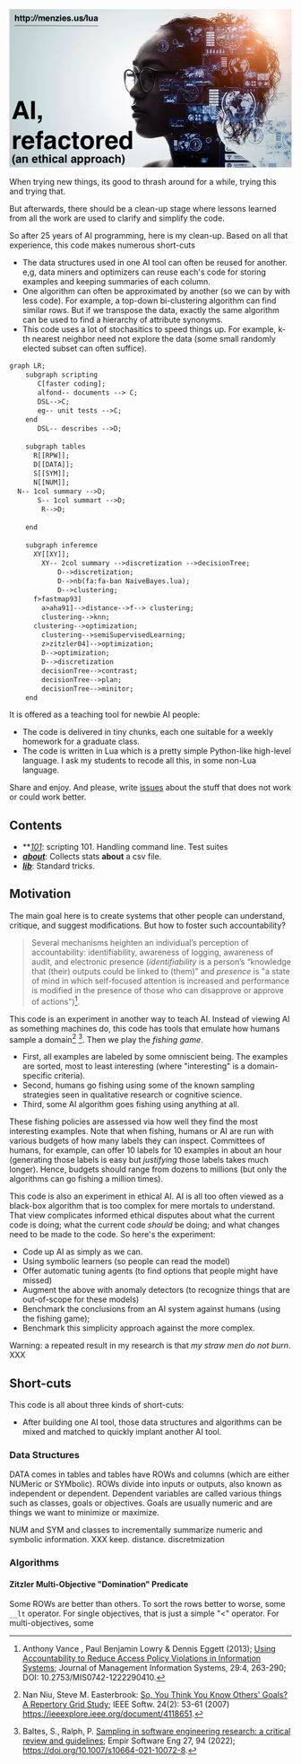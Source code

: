 <img src="docs/img/banner.png">

When trying new things, its good to thrash around for a while,
trying this and trying that. 

But afterwards, there should
be a clean-up stage where lessons learned from all the work are used
to
clarify and simplify the code.

So after 25 years of AI programming, here is my clean-up. 
Based on all that experience, this code makes
numerous short-cuts

- The data structures used in one AI tool can often be reused for another. e,g,
  data miners and optimizers can reuse each's code for storing examples and keeping summaries
  of each column.
- One algorithm can often be approximated by another (so we can by with less code). For
  example, a top-down bi-clustering algorithm can find similar rows. But if we transpose
  the data, exactly the same algorithm can be used to find a hierarchy of attribute synonyms.
- This code uses a lot of stochasitics to speed things up. For example, k-th nearest neighbor
  need not explore the data (some small randomly elected subset can often suffice).

```mermaid
graph LR;
    subgraph scripting
       C[faster coding];
       alfond-- documents --> C;
       DSL-->C;
       eg-- unit tests -->C;
    end
       DSL-- describes -->D;

    subgraph tables
      R[[RPW]];
      D[[DATA]];
      S[[SYM]];
      N[[NUM]];
  N-- 1col summary -->D;
	   S-- 1col summart -->D;
	    R-->D;

    end

    subgraph inferemce
      XY[[XY]];
	    XY-- 2col summary -->discretization -->decisionTree;
	  	    D-->discretization;
	  	    D-->nb(fa:fa-ban NaiveBayes.lua);
	  	    D-->clustering;
      f>fastmap93]
	    a>aha91]-->distance-->f--> clustering;
	    clustering-->knn;
      clustering-->optimization;
	    clustering-->semiSupervisedLearning;
	    z>zitzler04]-->optimization;
	    D-->optimization;
	    D-->discretization 
	    decisionTree-->contrast;
	    decisionTree-->plan;
	    decisionTree-->minitor;
    end
```



It is offered as a teaching tool
for newbie AI people: 

- The code
is delivered in tiny chunks, each one suitable for a weekly homework
for a graduate class.  
- The code is written in Lua which is a pretty
simple Python-like high-level language. I ask my students to recode
all this, in some non-Lua language.

Share and enjoy. And please, write [issues](http://github.com/timm/lua/issues)
about the stuff that does not work or could work better.

## Contents
- **_[101](101.md)_: scripting 101. Handling command line. Test suites
- **_[about](about.md)_**: Collects stats **about** a csv file.
- **_[lib](lib.md)_**: Standard tricks.

## Motivation
The main goal here is to create systems that other people can understand, critique, 
and suggest modifications. But how to foster such accountability?

> Several mechanisms heighten an individual’s perception of
accountability: identifiability, awareness of logging, awareness
of audit, and electronic presence (_identifiability_ is a person’s
“knowledge that (their) outputs could be linked to (them)” and _presence_
is "a state of mind in which self-focused attention is increased and
performance is modified in the presence of those who can disapprove
or approve of actions")[^Vance13].


This code is an experiment in another way to teach AI. Instead of viewing AI as something machines do,
this code has tools that emulate how humans sample a domain[^Niu07] [^Baltes22]. Then we play the _fishing game_.
- First, all examples are labeled by some omniscient  being. The examples are sorted, most to least interesting (where "interesting" is a domain-specific criteria).
- Second, humans go fishing  using some of the known sampling strategies seen in qualitative research or cognitive science.
- Third, some AI algorithm goes fishing using anything at all.

These fishing policies are assessed via how well they find the most interesting examples. Note that
when fishing, humans or AI are run with various budgets of how many labels they can inspect. Committees of humans, for example, can offer 10 labels for 10 examples in about an hour
(generating those labels is easy but _justifying_ those labels takes much longer). Hence, budgets should range from dozens to millions (but only the algorithms can go fishing a million times).



This code is  also an experiment in ethical AI. AI is all too often viewed as a black-box algorithm that is too complex for mere mortals to understand.
That view complicates informed ethical disputes about
what the current code is doing;
what the current code _should_ be doing;
and what changes need to be made to the code.
So here's the experiment:
- Code up AI as simply as we can.
- Using symbolic learners (so people can read the model)
- Offer automatic tuning agents (to find options that people might have missed)
- Augment the above with  anomaly detectors  (to recognize things that are out-of-scope for these models)
- Benchmark the conclusions from an AI system against humans (using the fishing game);
- Benchmark this simplicity approach against the more complex.

Warning: a repeated result in my research is that _my straw men do not burn_. XXX


## Short-cuts
This code
is all about three kinds of short-cuts:

- After building one AI tool, those data structures and algorithms can be mixed and
  matched to quickly implant another AI tool.

### Data Structures

DATA comes in tables and  tables have ROWs and columns (which are either NUMeric or SYMbolic).
ROWs divide into inputs or outputs, also known as independent or dependent. Dependent variables
are called various things such as classes, goals or objectives. Goals are usually numeric and
are things we want to minimize or maximize.

NUM and SYM and classes to incrementally summarize numeric and symbolic information. XXX keep. distance. discretmization


### Algorithms

#### Zitzler Multi-Objective "Domination" Predicate

Some ROWs are better than others. To sort the rows better to worse, some `__lt` operator. For
single objectives, that is just a simple "&lt;" operator. For multi-objectives, some 

 

[^Baltes22]: Baltes, S., Ralph, P. [Sampling in software engineering research: a critical review and guidelines](https://arxiv.org/pdf/2002.07764.pdf);  Empir Software Eng 27, 94 (2022);  https://doi.org/10.1007/s10664-021-10072-8.
	
[^Niu07]: Nan Niu, Steve M. Easterbrook: [So, You Think You Know Others' Goals? A Repertory Grid Study](https://www.cse.msstate.edu/~niu/papers/SW07.pdf); IEEE Softw. 24(2): 53-61 (2007) https://ieeexplore.ieee.org/document/4118651.
	
[^Vance13]:  Anthony Vance , Paul Benjamin Lowry & Dennis Eggett (2013); [Using Accountability to Reduce Access Policy Violations in Information Systems](https://www.tandfonline.com/doi/pdf/10.2753/MIS0742-1222290410); Journal of Management Information Systems, 29:4, 263-290;  DOI: 10.2753/MIS0742-1222290410.


